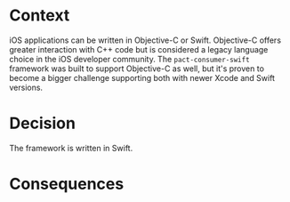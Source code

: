 # Context

iOS applications can be written in Objective-C or Swift. Objective-C offers greater interaction with C++ code but is considered a legacy language choice in the iOS developer community. The `pact-consumer-swift` framework was built to support Objective-C as well, but it's proven to become a bigger challenge supporting both with newer Xcode and Swift versions.

# Decision

The framework is written in Swift.

# Consequences
